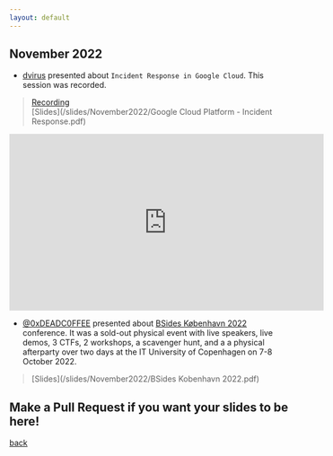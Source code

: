 ```yaml
---
layout: default
---
```


## November 2022
- [dvirus](https://twitter.com/dvirus) presented about `Incident Response in Google Cloud`. This session was recorded.  
> [Recording](https://youtu.be/OSzrEgDZNaM)  
> [Slides](/slides/November2022/Google Cloud Platform - Incident Response.pdf)

<iframe width="560" height="315" src="https://www.youtube.com/embed/OSzrEgDZNaM" title="YouTube video player" frameborder="0" allow="accelerometer; autoplay; clipboard-write; encrypted-media; gyroscope; picture-in-picture" allowfullscreen></iframe>


- [@0xDEADC0FFEE](https://twitter.com/0xDEADC0FFEE) presented about [BSides København 2022](https://2022.bsideskbh.dk/) conference. It was a sold-out physical event with live speakers, live demos, 3 CTFs, 2 workshops, a scavenger hunt, and a a physical afterparty over two days at the IT University of Copenhagen on 7-8 October 2022.  
> [Slides](/slides/November2022/BSides Kobenhavn 2022.pdf)
 

## Make a Pull Request if you want your slides to be here!

[back](/)
